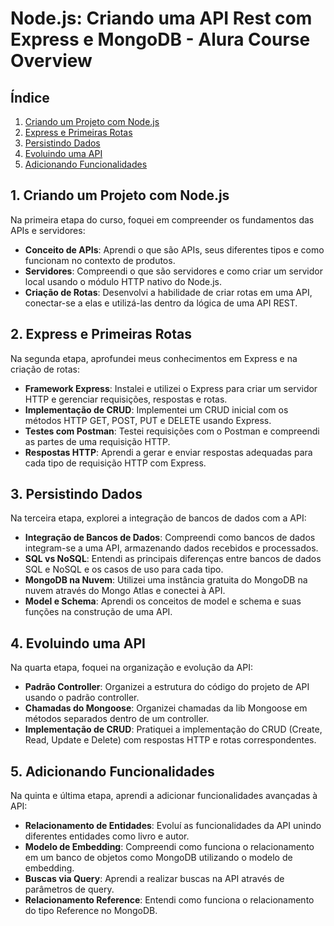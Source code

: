 # Node.js: Criando uma API Rest com Express e MongoDB - Alura Course Overview

## Índice
1. [Criando um Projeto com Node.js](#1-criando-um-projeto-com-nodejs)
2. [Express e Primeiras Rotas](#2-express-e-primeiras-rotas)
3. [Persistindo Dados](#3-persistindo-dados)
4. [Evoluindo uma API](#4-evoluindo-uma-api)
5. [Adicionando Funcionalidades](#5-adicionando-funcionalidades)

## 1. Criando um Projeto com Node.js
Na primeira etapa do curso, foquei em compreender os fundamentos das APIs e servidores:
- **Conceito de APIs**: Aprendi o que são APIs, seus diferentes tipos e como funcionam no contexto de produtos.
- **Servidores**: Compreendi o que são servidores e como criar um servidor local usando o módulo HTTP nativo do Node.js.
- **Criação de Rotas**: Desenvolvi a habilidade de criar rotas em uma API, conectar-se a elas e utilizá-las dentro da lógica de uma API REST.

## 2. Express e Primeiras Rotas
Na segunda etapa, aprofundei meus conhecimentos em Express e na criação de rotas:
- **Framework Express**: Instalei e utilizei o Express para criar um servidor HTTP e gerenciar requisições, respostas e rotas.
- **Implementação de CRUD**: Implementei um CRUD inicial com os métodos HTTP GET, POST, PUT e DELETE usando Express.
- **Testes com Postman**: Testei requisições com o Postman e compreendi as partes de uma requisição HTTP.
- **Respostas HTTP**: Aprendi a gerar e enviar respostas adequadas para cada tipo de requisição HTTP com Express.

## 3. Persistindo Dados
Na terceira etapa, explorei a integração de bancos de dados com a API:
- **Integração de Bancos de Dados**: Compreendi como bancos de dados integram-se a uma API, armazenando dados recebidos e processados.
- **SQL vs NoSQL**: Entendi as principais diferenças entre bancos de dados SQL e NoSQL e os casos de uso para cada tipo.
- **MongoDB na Nuvem**: Utilizei uma instância gratuita do MongoDB na nuvem através do Mongo Atlas e conectei à API.
- **Model e Schema**: Aprendi os conceitos de model e schema e suas funções na construção de uma API.

## 4. Evoluindo uma API
Na quarta etapa, foquei na organização e evolução da API:
- **Padrão Controller**: Organizei a estrutura do código do projeto de API usando o padrão controller.
- **Chamadas do Mongoose**: Organizei chamadas da lib Mongoose em métodos separados dentro de um controller.
- **Implementação de CRUD**: Pratiquei a implementação do CRUD (Create, Read, Update e Delete) com respostas HTTP e rotas correspondentes.

## 5. Adicionando Funcionalidades
Na quinta e última etapa, aprendi a adicionar funcionalidades avançadas à API:
- **Relacionamento de Entidades**: Evoluí as funcionalidades da API unindo diferentes entidades como livro e autor.
- **Modelo de Embedding**: Compreendi como funciona o relacionamento em um banco de objetos como MongoDB utilizando o modelo de embedding.
- **Buscas via Query**: Aprendi a realizar buscas na API através de parâmetros de query.
- **Relacionamento Reference**: Entendi como funciona o relacionamento do tipo Reference no MongoDB.
